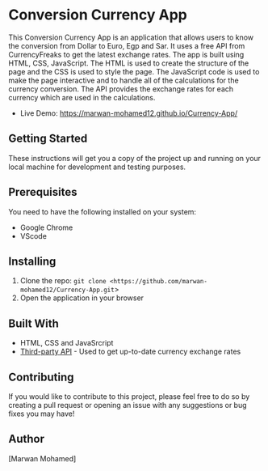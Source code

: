 # Conversion Currency App
This Conversion Currency App is an application that allows users to know the conversion from Dollar to Euro, Egp and Sar. It uses a free API from CurrencyFreaks to get the latest exchange rates. The app is built using HTML, CSS, JavaScript.
The HTML is used to create the structure of the page and the CSS is used to style the page. The JavaScript code is used to make the page interactive and to handle all of the calculations for the currency conversion. The API provides the exchange rates for each currency which are used in the calculations.

- Live Demo: https://marwan-mohamed12.github.io/Currency-App/

## Getting Started

These instructions will get you a copy of the project up and running on your local machine for development and testing purposes.

## Prerequisites

You need to have the following installed on your system:

- Google Chrome
- VScode

## Installing

1. Clone the repo: `git clone <https://github.com/marwan-mohamed12/Currency-App.git`>
2. Open the application in your browser

## Built With

- HTML, CSS and JavaSrcript
- [Third-party API]([https://currencyfreaks.com/]) - Used to get up-to-date currency exchange rates

## Contributing 
If you would like to contribute to this project, please feel free to do so by creating a pull request or opening an issue with any suggestions or bug fixes you may have!

## Author

[Marwan Mohamed]
